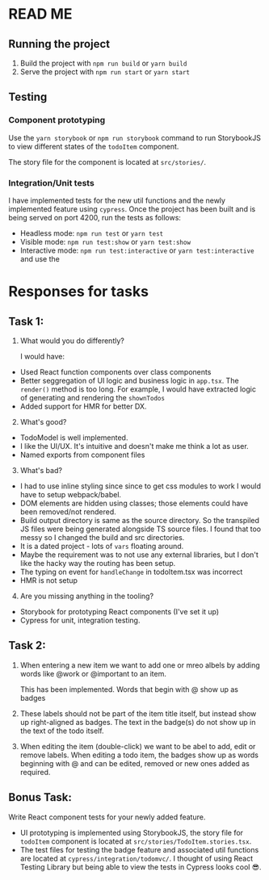 # READ ME
## Running the project
1. Build the project with `npm run build` or `yarn build`
2. Serve the project with `npm run start` or `yarn start`

## Testing 

### Component prototyping
Use the `yarn storybook` or `npm run storybook` command to run StorybookJS to view different states of the `todoItem` component. 

The story file for the component is located at  `src/stories/`.

### Integration/Unit tests
I have implemented tests for the new util functions and the newly implemented feature using `cypress`. Once the project has been built and is being served on port 4200, run the tests as follows:
-	Headless mode: `npm run test` or `yarn test` 
-	Visible mode: `npm run test:show` or `yarn test:show`
-	Interactive mode: `npm run test:interactive` or `yarn test:interactive` and use the 

# Responses for tasks

## Task 1:

1. What would you do differently?

	I would have: 

 - Used React function components over class components
 - Better seggregation of UI logic and business logic in `app.tsx`. The `render()` method is too long. For example, I would have extracted logic of generating and rendering the `shownTodos` 
 - Added support for HMR for better DX.

2. What's good?

- TodoModel is well implemented.
- I like the UI/UX. It's intuitive and doesn't make me think a lot as user.
- Named exports from component files

3. What's bad?

- I had to use inline styling since since to get css modules to work I would have to setup webpack/babel. 
- DOM elements are hidden using classes; those elements could have been removed/not rendered.
- Build output directory is same as the source directory. So the transpiled JS files were being generated alongside TS source files. I found that too messy so I changed the build and src directories.
- It is a dated project - lots of `vars` floating around.
- Maybe the requirement was to not use any external libraries, but I don't like the hacky way the routing has been setup.
- The typing on event for `handleChange` in todoItem.tsx was incorrect
- HMR is not setup


4. Are you missing anything in the tooling?

- Storybook for prototyping React components (I've set it up)
- Cypress for unit, integration testing.

  

## Task 2:

1. When entering a new item we want to add one or mreo albels by adding words like @work or @important to an item.

	This has been implemented. Words that begin with @ show up as badges
2. These labels should not be part of the item title itself, but instead show up right-aligned as badges.
	The text in the badge(s) do not show up in the text of the todo itself. 

4. When editing the item (double-click) we want to be abel to add, edit or remove labels.
	When editing a todo item, the badges show up as words beginning with @ and can be edited, removed or new ones added as required. 
  

## Bonus Task:

Write React component tests for your newly added feature.

- UI prototyping is implemented using StorybookJS, the story file for `todoItem` component is located at `src/stories/TodoItem.stories.tsx`.
- The test files for testing the badge feature and associated util functions are located at `cypress/integration/todomvc/`. I thought of using React Testing Library but being able to view the tests in Cypress looks cool :sunglasses:.

